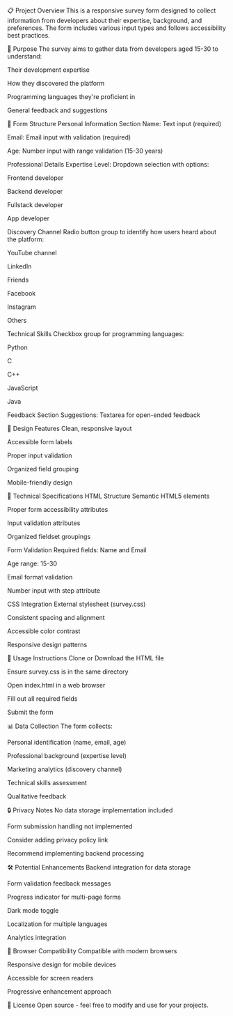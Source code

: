 📋 Project Overview
This is a responsive survey form designed to collect information from developers about their expertise, background, and preferences. The form includes various input types and follows accessibility best practices.

🎯 Purpose
The survey aims to gather data from developers aged 15-30 to understand:

Their development expertise

How they discovered the platform

Programming languages they're proficient in

General feedback and suggestions

📝 Form Structure
Personal Information Section
Name: Text input (required)

Email: Email input with validation (required)

Age: Number input with range validation (15-30 years)

Professional Details
Expertise Level: Dropdown selection with options:

Frontend developer

Backend developer

Fullstack developer

App developer

Discovery Channel
Radio button group to identify how users heard about the platform:

YouTube channel

LinkedIn

Friends

Facebook

Instagram

Others

Technical Skills
Checkbox group for programming languages:

Python

C

C++

JavaScript

Java

Feedback Section
Suggestions: Textarea for open-ended feedback

🎨 Design Features
Clean, responsive layout

Accessible form labels

Proper input validation

Organized field grouping

Mobile-friendly design

🔧 Technical Specifications
HTML Structure
Semantic HTML5 elements

Proper form accessibility attributes

Input validation attributes

Organized fieldset groupings

Form Validation
Required fields: Name and Email

Age range: 15-30

Email format validation

Number input with step attribute

CSS Integration
External stylesheet (survey.css)

Consistent spacing and alignment

Accessible color contrast

Responsive design patterns

🚀 Usage Instructions
Clone or Download the HTML file

Ensure survey.css is in the same directory

Open index.html in a web browser

Fill out all required fields

Submit the form

📊 Data Collection
The form collects:

Personal identification (name, email, age)

Professional background (expertise level)

Marketing analytics (discovery channel)

Technical skills assessment

Qualitative feedback

🔒 Privacy Notes
No data storage implementation included

Form submission handling not implemented

Consider adding privacy policy link

Recommend implementing backend processing

🛠️ Potential Enhancements
Backend integration for data storage

Form validation feedback messages

Progress indicator for multi-page forms

Dark mode toggle

Localization for multiple languages

Analytics integration

📱 Browser Compatibility
Compatible with modern browsers

Responsive design for mobile devices

Accessible for screen readers

Progressive enhancement approach

📄 License
Open source - feel free to modify and use for your projects.
